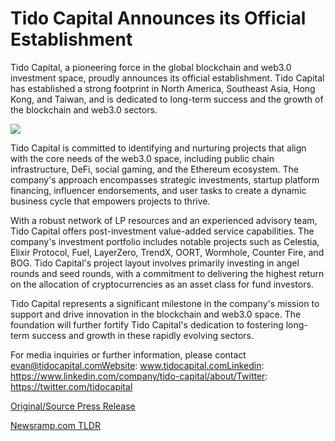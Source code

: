 # Tido Capital Announces its Official Establishment

Tido Capital, a pioneering force in the global blockchain and web3.0 investment space, proudly announces its official establishment. Tido Capital has established a strong footprint in North America, Southeast Asia, Hong Kong, and Taiwan, and is dedicated to long-term success and the growth of the blockchain and web3.0 sectors.

![](https://blockchainwire.s3.amazonaws.com/FINPR/editor_image/00e83c0c-325c-48bc-88c5-77e32faf3efb.png)

Tido Capital is committed to identifying and nurturing projects that align with the core needs of the web3.0 space, including public chain infrastructure, DeFi, social gaming, and the Ethereum ecosystem. The company's approach encompasses strategic investments, startup platform financing, influencer endorsements, and user tasks to create a dynamic business cycle that empowers projects to thrive.

With a robust network of LP resources and an experienced advisory team, Tido Capital offers post-investment value-added service capabilities. The company's investment portfolio includes notable projects such as Celestia, Elixir Protocol, Fuel, LayerZero, TrendX, OORT, Wormhole, Counter Fire, and BOG. Tido Capital's project layout involves primarily investing in angel rounds and seed rounds, with a commitment to delivering the highest return on the allocation of cryptocurrencies as an asset class for fund investors.

Tido Capital represents a significant milestone in the company's mission to support and drive innovation in the blockchain and web3.0 space. The foundation will further fortify Tido Capital's dedication to fostering long-term success and growth in these rapidly evolving sectors.

For media inquiries or further information, please contact evan@tidocapital.comWebsite: www.tidocapital.comLinkedin: https://www.linkedin.com/company/tido-capital/about/Twitter: https://twitter.com/tidocapital 

[Original/Source Press Release](https://blockchainwire.io/press-release/tido-capital-announces-its-official-establishment) 

[Newsramp.com TLDR](https://newsramp.com/None) 
